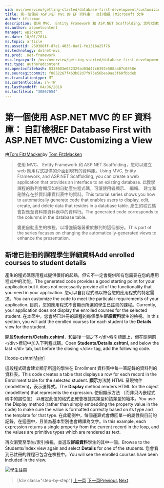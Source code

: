 ```yaml
---
uid: mvc/overview/getting-started/database-first-development/customizing-a-view
title: 第一個使用 ASP.NET MVC 的 EF 資料庫： 自訂檢視 |Microsoft 文件
author: tfitzmac
description: 使用 MVC、 Entity Framework 和 ASP.NET Scaffolding，您可以建立 web 應用程式提供的介面到現有的資料庫。 此教學課程里...
ms.author: aspnetcontent
manager: wpickett
ms.date: 10/01/2014
ms.topic: article
ms.assetid: 269380ff-d7e1-4035-8ad1-fe1316a25f76
ms.technology: dotnet-mvc
ms.prod: .net-framework
msc.legacyurl: /mvc/overview/getting-started/database-first-development/customizing-a-view
msc.type: authoredcontent
ms.openlocfilehash: 8338603e032329ad03d47c6392e508aa07c6858e
ms.sourcegitcommit: f8852267f463b62d7f975e56bea9aa3f68fbbdeb
ms.translationtype: MT
ms.contentlocale: zh-TW
ms.lasthandoff: 04/06/2018
ms.locfileid: "30867654"
---
```

<a name="ef-database-first-with-aspnet-mvc-customizing-a-view"></a><span data-ttu-id="b98a1-104">第一個使用 ASP.NET MVC 的 EF 資料庫： 自訂檢視</span><span class="sxs-lookup"><span data-stu-id="b98a1-104">EF Database First with ASP.NET MVC: Customizing a View</span></span>
====================
<span data-ttu-id="b98a1-105">由[Tom FitzMacken](https://github.com/tfitzmac)</span><span class="sxs-lookup"><span data-stu-id="b98a1-105">by [Tom FitzMacken](https://github.com/tfitzmac)</span></span>

> <span data-ttu-id="b98a1-106">使用 MVC、 Entity Framework 和 ASP.NET Scaffolding，您可以建立 web 應用程式提供的介面到現有的資料庫。</span><span class="sxs-lookup"><span data-stu-id="b98a1-106">Using MVC, Entity Framework, and ASP.NET Scaffolding, you can create a web application that provides an interface to an existing database.</span></span> <span data-ttu-id="b98a1-107">此教學課程的數列會顯示如何自動產生程式碼，可讓使用者顯示、 編輯、 建立和刪除存在於資料庫資料表中的資料。</span><span class="sxs-lookup"><span data-stu-id="b98a1-107">This tutorial series shows you how to automatically generate code that enables users to display, edit, create, and delete data that resides in a database table.</span></span> <span data-ttu-id="b98a1-108">產生的程式碼會對應至資料庫資料表中的資料行。</span><span class="sxs-lookup"><span data-stu-id="b98a1-108">The generated code corresponds to the columns in the database table.</span></span>
> 
> <span data-ttu-id="b98a1-109">變更自動產生的檢視，以增強簡報著重於數列的這個部分。</span><span class="sxs-lookup"><span data-stu-id="b98a1-109">This part of the series focuses on changing the automatically-generated views to enhance the presentation.</span></span>


## <a name="add-enrolled-courses-to-student-details"></a><span data-ttu-id="b98a1-110">新增已註冊的課程學生詳細資料</span><span class="sxs-lookup"><span data-stu-id="b98a1-110">Add enrolled courses to student details</span></span>

<span data-ttu-id="b98a1-111">產生的程式碼應用程式提供很好的起點，但它不一定會提供所有您需要在您的應用程式中的功能。</span><span class="sxs-lookup"><span data-stu-id="b98a1-111">The generated code provides a good starting point for your application but it does not necessarily provide all of the functionality that you need in your application.</span></span> <span data-ttu-id="b98a1-112">您可以自訂程式碼以符合您的應用程式的特定需求。</span><span class="sxs-lookup"><span data-stu-id="b98a1-112">You can customize the code to meet the particular requirements of your application.</span></span> <span data-ttu-id="b98a1-113">目前，您的應用程式不會顯示所選的學生已註冊的課程。</span><span class="sxs-lookup"><span data-stu-id="b98a1-113">Currently, your application does not display the enrolled courses for the selected student.</span></span> <span data-ttu-id="b98a1-114">在本節中，您會將已註冊的課程的每個學生**詳細資料**學生的檢視。</span><span class="sxs-lookup"><span data-stu-id="b98a1-114">In this section, you will add the enrolled courses for each student to the **Details** view for the student.</span></span>

<span data-ttu-id="b98a1-115">開啟**Students/Details.cshtml**，和最後一個之下&lt;/dl&gt;索引標籤上，但在關閉前&lt;/div&gt;標記中加入下列程式碼。</span><span class="sxs-lookup"><span data-stu-id="b98a1-115">Open **Students/Details.cshtml**, and below the last &lt;/dl&gt; tab, but before the closing &lt;/div&gt; tag, add the following code.</span></span>

[!code-cshtml[Main](customizing-a-view/samples/sample1.cshtml)]

<span data-ttu-id="b98a1-116">這段程式碼會建立顯示所選的學生在 Enrollment 資料表中每一筆記錄的資料列的資料表。</span><span class="sxs-lookup"><span data-stu-id="b98a1-116">This code creates a table that displays a row for each record in the Enrollment table for the selected student.</span></span> <span data-ttu-id="b98a1-117">**顯示**方法將 HTML 呈現物件 (modelItem)，表示運算式。</span><span class="sxs-lookup"><span data-stu-id="b98a1-117">The **Display** method renders HTML for the object (modelItem) that represents the expression.</span></span> <span data-ttu-id="b98a1-118">使用顯示方法 （而非只內嵌程式碼中的屬性值） 以確定此值的格式正確會根據其類型和該類型的範本。</span><span class="sxs-lookup"><span data-stu-id="b98a1-118">You use the Display method (rather than simply embedding the property value in the code) to make sure the value is formatted correctly based on its type and the template for that type.</span></span> <span data-ttu-id="b98a1-119">在此範例中，每個運算式會傳回單一的屬性與目前的記錄，在迴圈中，且值為基本型別也會轉譯為文字。</span><span class="sxs-lookup"><span data-stu-id="b98a1-119">In this example, each expression returns a single property from the current record in the loop, and the values are primitive types which are rendered as text.</span></span>

<span data-ttu-id="b98a1-120">再次瀏覽至學生/索引檢視，並選取**詳細資料**學生的其中一個。</span><span class="sxs-lookup"><span data-stu-id="b98a1-120">Browse to the Students/Index view again and select **Details** for one of the students.</span></span> <span data-ttu-id="b98a1-121">您會看到已註冊的課程已包含在檢視中。</span><span class="sxs-lookup"><span data-stu-id="b98a1-121">You will see the enrolled courses have been included in the view.</span></span>

![學生註冊](customizing-a-view/_static/image1.png)

> [!div class="step-by-step"]
> <span data-ttu-id="b98a1-123">[上一頁](changing-the-database.md)
> [下一頁](enhancing-data-validation.md)</span><span class="sxs-lookup"><span data-stu-id="b98a1-123">[Previous](changing-the-database.md)
[Next](enhancing-data-validation.md)</span></span>
